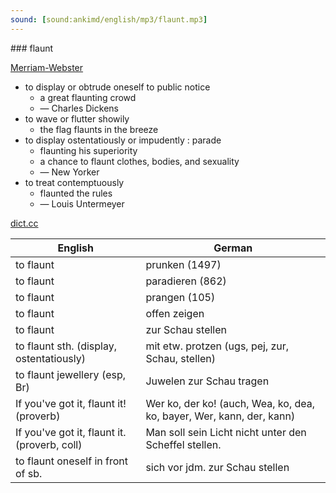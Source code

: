 ```yaml
---
sound: [sound:ankimd/english/mp3/flaunt.mp3]
---
```


\### flaunt

[Merriam-Webster](https://www.merriam-webster.com/dictionary/flaunt)

- to display or obtrude oneself to public notice
    - a great flaunting crowd
    - — Charles Dickens
- to wave or flutter showily
    - the flag flaunts in the breeze
- to display ostentatiously or impudently : parade
    - flaunting his superiority
    - a chance to flaunt clothes, bodies, and sexuality
    - — New Yorker
- to treat contemptuously
    - flaunted the rules
    - — Louis Untermeyer

[dict.cc](https://www.dict.cc/flaunt)

| English        | German       |
| -------------- | ------------ |
| to flaunt | prunken (1497) |
| to flaunt | paradieren (862) |
| to flaunt | prangen (105) |
| to flaunt | offen zeigen |
| to flaunt | zur Schau stellen |
| to flaunt sth. (display, ostentatiously) | mit etw. protzen (ugs, pej, zur, Schau, stellen) |
| to flaunt jewellery (esp, Br) | Juwelen zur Schau tragen |
| If you've got it, flaunt it! (proverb) | Wer ko, der ko! (auch, Wea, ko, dea, ko, bayer, Wer, kann, der, kann) |
| If you've got it, flaunt it. (proverb, coll) | Man soll sein Licht nicht unter den Scheffel stellen. |
| to flaunt oneself in front of sb. | sich vor jdm. zur Schau stellen |
